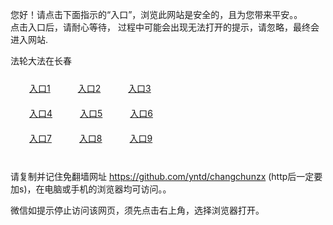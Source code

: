 您好！请点击下面指示的“入口”，浏览此网站是安全的，且为您带来平安。。 <br/>
点击入口后，请耐心等待， 过程中可能会出现无法打开的提示，请忽略，最终会进入网站. </br>

法轮大法在长春<br/>
<div style="padding:10px"><a style="margin:20px" target="_blank" href="https://d35rsmghvww0um.cloudfront.net/2Qpsp?jggfb" id="ccLink1" rel="nofollow">入口1</a> <a target="_blank" style="margin:20px" href="https://dghw3ts96rrtq.cloudfront.net/2Qpsp?vwklk" id="ccLink2" rel="nofollow">入口2</a> <a style="margin:20px" target="_blank" href="https://dakauv6jzef1i.cloudfront.net/2Qpsp?kpljcwno" id="ccLink3" rel="nofollow">入口3</a></div>

<div style="padding:10px" ><a style="margin:20px" target="_blank" href="https://d35rsmghvww0um.cloudfront.net/2Qpsp?jggfb" id="ccLink4" rel="nofollow">入口4</a> <a style="margin:20px" href="https://dghw3ts96rrtq.cloudfront.net/2Qpsp?vwklk" target="_blank" id="ccLink5" rel="nofollow">入口5</a> <a style="margin:20px" href="https://dakauv6jzef1i.cloudfront.net/2Qpsp?kpljcwno" target="_blank" id="ccLink6" rel="nofollow">入口6</a></div>

<div style="padding:10px"><a style="margin:20px" target="_blank" href="https://d35rsmghvww0um.cloudfront.net/2Qpsp?jggfb" id="ccLink7" rel="nofollow">入口7</a> <a style="margin:20px" href="https://dghw3ts96rrtq.cloudfront.net/2Qpsp?vwklk" target="_blank" id="ccLink8" rel="nofollow">入口8</a> <a style="margin:20px" target="_blank" href="https://dakauv6jzef1i.cloudfront.net/2Qpsp?kpljcwno" id="ccLink9" rel="nofollow">入口9</a></div>

<br/>



请复制并记住免翻墙网址 https://github.com/yntd/changchunzx (http后一定要加s)，在电脑或手机的浏览器均可访问。。<br/>

微信如提示停止访问该网页，须先点击右上角，选择浏览器打开。
